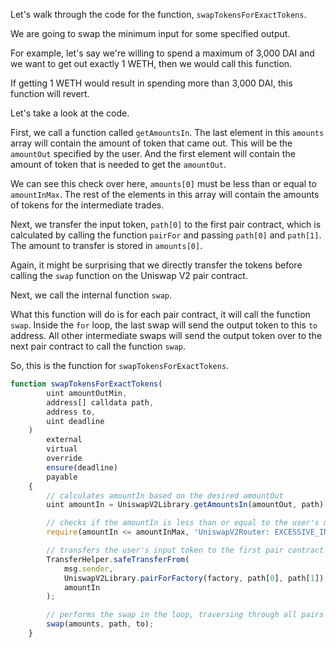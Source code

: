 Let's walk through the code for the function, `swapTokensForExactTokens`.

We are going to swap the minimum input for some specified output.  

For example, let's say we're willing to spend a maximum of 3,000 DAI and we want to get out exactly 1 WETH, then we would call this function. 

If getting 1 WETH would result in spending more than 3,000 DAI, this function will revert.

Let's take a look at the code.

First, we call a function called `getAmountsIn`. The last element in this `amounts` array will contain the amount of token that came out. This will be the `amountOut` specified by the user.  And the first element will contain the amount of token that is needed to get the `amountOut`. 

We can see this check over here, `amounts[0]` must be less than or equal to `amountInMax`. The rest of the elements in this array will contain the amounts of tokens for the intermediate trades. 

Next, we transfer the input token, `path[0]` to the first pair contract, which is calculated by calling the function `pairFor` and passing `path[0]` and `path[1]`. The amount to transfer is stored in `amounts[0]`. 

Again, it might be surprising that we directly transfer the tokens before calling the `swap` function on the Uniswap V2 pair contract.

Next, we call the internal function `swap`. 

What this function will do is for each pair contract, it will call the function `swap`.  Inside the `for` loop, the last swap will send the output token to this `to` address. All other intermediate swaps will send the output token over to the next pair contract to call the function `swap`.

So, this is the function for `swapTokensForExactTokens`. 

```javascript
function swapTokensForExactTokens(
        uint amountOutMin,
        address[] calldata path,
        address to,
        uint deadline
    )
        external
        virtual
        override
        ensure(deadline)
        payable
    {
        // calculates amountIn based on the desired amountOut
        uint amountIn = UniswapV2Library.getAmountsIn(amountOut, path)[0];

        // checks if the amountIn is less than or equal to the user's max input
        require(amountIn <= amountInMax, 'UniswapV2Router: EXCESSIVE_INPUT_AMOUNT');

        // transfers the user's input token to the first pair contract for trading
        TransferHelper.safeTransferFrom(
            msg.sender,
            UniswapV2Library.pairForFactory(factory, path[0], path[1]),
            amountIn
        );

        // performs the swap in the loop, traversing through all pairs in the path
        swap(amounts, path, to);
    }
```